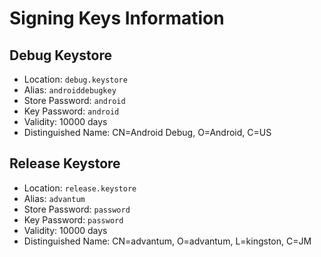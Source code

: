 # Signing Keys Information


## Debug Keystore
- Location: `debug.keystore`
- Alias: `androiddebugkey`
- Store Password: `android`
- Key Password: `android`
- Validity: 10000 days
- Distinguished Name: CN=Android Debug, O=Android, C=US

## Release Keystore
- Location: `release.keystore`
- Alias: `advantum`
- Store Password: `password`
- Key Password: `password`
- Validity: 10000 days
- Distinguished Name: CN=advantum, O=advantum, L=kingston, C=JM